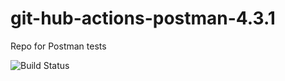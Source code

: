 # git-hub-actions-postman-4.3.1
Repo for Postman tests

![Build Status](https://github.com/LisaPaliashchuk/gith-actions-postman-4.3.1/workflows/CI/badge.svg)
